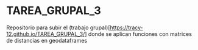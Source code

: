 # TAREA_GRUPAL_3
Repositorio para subir el (trabajo grupal)[https://tracy-12.github.io/TAREA_GRUPAL_3/] donde se aplican funciones con matrices de distancias en geodataframes 
